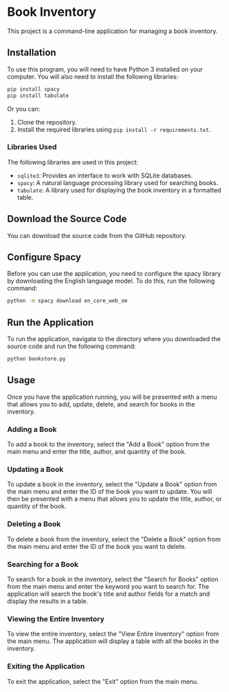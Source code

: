 # Book Inventory

This project is a command-line application for managing a book inventory.

## Installation

To use this program, you will need to have Python 3 installed on your computer. You will also need to install the following libraries:

```bash
pip install spacy
pip install tabulate
```

Or you can: 

1. Clone the repository.
2. Install the required libraries using `pip install -r requirements.txt`.

### Libraries Used

The following libraries are used in this project:

- `sqlite3`: Provides an interface to work with SQLite databases.
- `spacy`: A natural language processing library used for searching books.
- `tabulate`: A library used for displaying the book inventory in a formatted table.

## Download the Source Code

You can download the source code from the GitHub repository.

## Configure Spacy

Before you can use the application, you need to configure the spacy library by downloading the English language model. 
To do this, run the following command:


```bash
python -m spacy download en_core_web_sm
```
## Run the Application

To run the application, navigate to the directory where you downloaded the source code and run the following command:

```bash
python bookstore.py
```

## Usage

Once you have the application running, you will be presented with a menu that allows you to add, update, delete, and search for books in the inventory.

### Adding a Book
To add a book to the inventory, select the "Add a Book" option from the main menu and enter the title, author, and quantity of the book.

### Updating a Book
To update a book in the inventory, select the "Update a Book" option from the main menu and enter the ID of the book you want to update. You will then be presented with a menu that allows you to update the title, author, or quantity of the book.

### Deleting a Book
To delete a book from the inventory, select the "Delete a Book" option from the main menu and enter the ID of the book you want to delete.

### Searching for a Book
To search for a book in the inventory, select the "Search for Books" option from the main menu and enter the keyword you want to search for. The application will search the book's title and author fields for a match and display the results in a table.

### Viewing the Entire Inventory
To view the entire inventory, select the "View Entire Inventory" option from the main menu. The application will display a table with all the books in the inventory.

### Exiting the Application
To exit the application, select the "Exit" option from the main menu.


